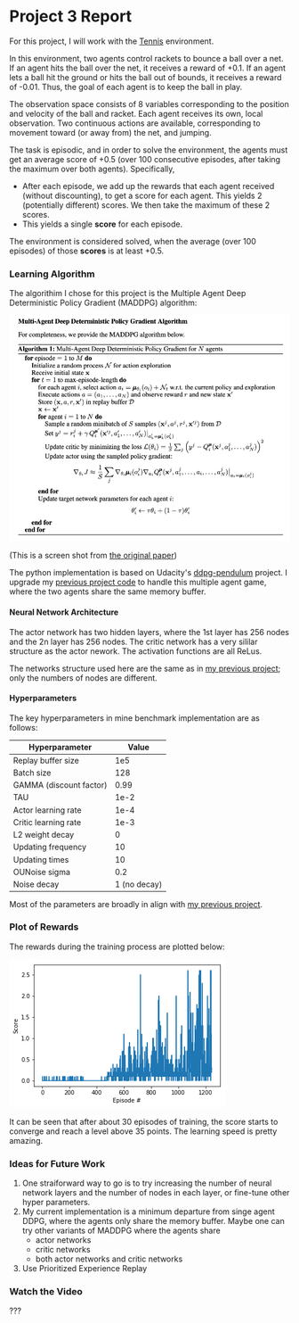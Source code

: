 # Project 3 Report

For this project, I will work with the [Tennis](https://github.com/Unity-Technologies/ml-agents/blob/master/docs/Learning-Environment-Examples.md#tennis) environment.

In this environment, two agents control rackets to bounce a ball over a net. If an agent hits the ball over the net, it receives a reward of +0.1.  If an agent lets a ball hit the ground or hits the ball out of bounds, it receives a reward of -0.01.  Thus, the goal of each agent is to keep the ball in play.

The observation space consists of 8 variables corresponding to the position and velocity of the ball and racket. Each agent receives its own, local observation.  Two continuous actions are available, corresponding to movement toward (or away from) the net, and jumping. 

The task is episodic, and in order to solve the environment, the agents must get an average score of +0.5 (over 100 consecutive episodes, after taking the maximum over both agents). Specifically,

- After each episode, we add up the rewards that each agent received (without discounting), to get a score for each agent. This yields 2 (potentially different) scores. We then take the maximum of these 2 scores.
- This yields a single **score** for each episode.

The environment is considered solved, when the average (over 100 episodes) of those **scores** is at least +0.5.

### Learning Algorithm

The algorithim I chose for this project is the Multiple Agent Deep Deterministic Policy Gradient (MADDPG) algorithm: 

![maddpg](pics/maddpg.png)

(This is a screen shot from [the original paper](https://arxiv.org/pdf/1706.02275.pdf))

The python implementation is based on Udacity's [ddpg-pendulum](https://github.com/udacity/deep-reinforcement-learning/tree/master/ddpg-pendulum) project. I upgrade my [previous project code](https://github.com/luzk-emory/Udacity-Deep-Reinforcement-Learning/tree/master/p2_continuous-control) to handle this multiple agent game, where the two agents share the same memory buffer. 

#### Neural Network Architecture 

The actor network has two hidden layers, where the 1st layer has 256 nodes and the 2n layer has 256 nodes. The critic network has a very sililar structure as the actor nework. The activation functions are all ReLus. 

The networks structure used here are the same as in [my previous project](https://github.com/luzk-emory/Udacity-Deep-Reinforcement-Learning/tree/master/p2_continuous-control); only the numbers of nodes are different.

#### Hyperparameters 

The key hyperparameters in mine benchmark implementation are as follows:

| Hyperparameter          | Value |
| ----------------------- | ----- |
| Replay buffer size      | 1e5   |
| Batch size              | 128   |
| GAMMA (discount factor) | 0.99  |
| TAU                     | 1e-2  |
| Actor learning rate     | 1e-4  |
| Critic learning rate    | 1e-3  |
| L2 weight decay         | 0     |
| Updating frequency      | 10    |
| Updating times          | 10    |
| OUNoise sigma           | 0.2   |
| Noise decay      | 1 (no decay) |

Most of the parameters are broadly in align with [my previous project](https://github.com/luzk-emory/Udacity-Deep-Reinforcement-Learning/tree/master/p2_continuous-control).

### Plot of Rewards

The rewards during the training process are plotted below:

![rewards](pics/rewards.png)

It can be seen that after about 30 episodes of training, the score starts to converge and reach a level above 35 points. The learning speed is pretty amazing. 

### Ideas for Future Work

1. One straiforward way to go is to try increasing the number of neural network layers and the number of nodes in each layer, or fine-tune other hyper parameters.
2. My current implementation is a minimum departure from singe agent DDPG, where the agents only share the memory buffer. Maybe one can try other variants of MADDPG where the agents share 
   - actor networks
   - critic networks
   - both actor networks and critic networks
3. Use Prioritized Experience Replay

### Watch the Video

???